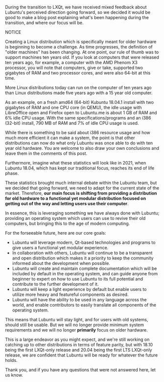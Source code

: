 During the transition to LXQt, we have received mixed feedback about Lubuntu's perceived direction going forward, so we decided it would be good to make a blog post explaining what's been happening during the transition, and where our focus will be.

NOTICE

Creating a Linux distribution which is specifically meant for older hardware is beginning to become a challenge. As time progresses, the definition of "older machines" has been changing. At one point, our rule of thumb was to support machines ten years old. If you look at computers that were released ten years ago, for example, a computer with the AMD Phenom X3 processor, you will note that computers, give or take, supported two gigabytes of RAM and two processor cores, and were also 64-bit at this time.

More Linux distributions today can run on the computer of ten years ago than Linux distributions made five years ago with a 15 year old computer.

As an example, on a fresh amd64 (64-bit) Kubuntu 18.04.1 install with two gigabytes of RAM and one CPU core (in QEMU), the idle usage with LibreOffice open and Firefox open to Lubuntu.me is about 1 GB of RAM and 6% idle CPU usage. With the same specifications/programs and an i386 (32-bit) install, 790 MB of RAM and 7% of idle CPU usage is used.

While there is something to be said about i386 resource usage and how much more efficient it can make a system, the point is that other distributions can now do what only Lubuntu was once able to do with ten year old hardware. You are welcome to also draw your own conclusions and leave them in the comments of this post.

Furthermore, imagine what these statistics will look like in 2021, when Lubuntu 18.04, which has kept our traditional focus, reaches its end of life phase.

These statistics brought much internal debate within the Lubuntu team, but we decided that going forward, we need to adapt for the current state of the market. Therefore, **our main focus is shifting from providing a distribution for old hardware to a functional yet modular distribution focused on getting out of the way and letting users use their computer**.

In essence, this is leveraging something we have always done with Lubuntu; providing an operating system which users can use to revive their old computers, but bringing this to the age of modern computing.

For the forseeable future, here are our core goals:

 - Lubuntu will leverage modern, Qt-based technologies and programs to give users a functional yet modular experience.
 - In collaboration with others, Lubuntu will continue to be a transparent and open distribution which makes it a priority to keep the community informed about the development when possible.
 - Lubuntu will create and maintain complete documentation which will be included by default in the operating system, and can guide anyone from beginner to expert on how to use Lubuntu to its full potential and contribute to the further development of it.
 - Lubuntu will keep a light experience by default but enable users to utilize more heavy and featureful components as desired.
 - Lubuntu will have the ability to be used in any language across the world, and enable contributors to easily translate all components of the operating system.

This means that Lubuntu will stay light, and for users with old systems, should still be usable. But we will no longer provide minimum system requirements and we will no longer **primarily** focus on older hardware.

This is a large endeavor as you might expect, and we're still working on catching up to other distributions in terms of feature parity, but with 18.10 being the first LXQt-only release and 20.04 being the first LTS LXQt-only release, we are confident that Lubuntu will be ready for whatever the future holds.

Thank you, and if you have any questions that were not answered here, let us know.
